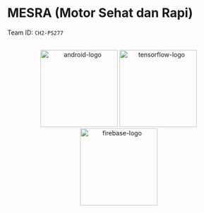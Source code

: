 
<a name="readme-top"></a>

# MESRA (Motor Sehat dan Rapi) 
Team ID: ```CH2-PS277```

<br />
<div align="center">
<!--     <img src="https://cdn.jsdelivr.net/gh/devicons/devicon/icons/python/python-original.svg" width="100" height="100" alt="python-logo"/> --> 
  <img src="https://cdn.jsdelivr.net/gh/devicons/devicon/icons/android/android-plain.svg" width="175" height="175" alt="android-logo" />
  <img src="https://cdn.jsdelivr.net/gh/devicons/devicon/icons/tensorflow/tensorflow-original.svg" width="175" height="175" alt="tensorflow-logo"/>
  <img src="https://cdn.jsdelivr.net/gh/devicons/devicon/icons/googlecloud/googlecloud-original.svg" width="175" height="175" alt="firebase-logo"/>        
</div>
